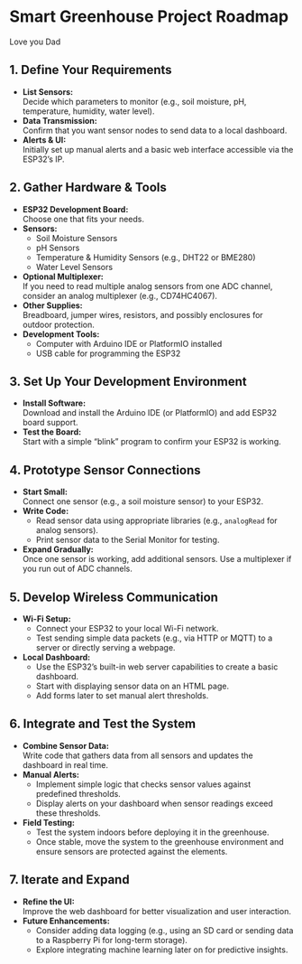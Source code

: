 # Smart Greenhouse Project Roadmap

Love you Dad

## 1. Define Your Requirements
- **List Sensors:**  
  Decide which parameters to monitor (e.g., soil moisture, pH, temperature, humidity, water level).
- **Data Transmission:**  
  Confirm that you want sensor nodes to send data to a local dashboard.
- **Alerts & UI:**  
  Initially set up manual alerts and a basic web interface accessible via the ESP32’s IP.

## 2. Gather Hardware & Tools
- **ESP32 Development Board:**  
  Choose one that fits your needs.
- **Sensors:**  
  - Soil Moisture Sensors  
  - pH Sensors  
  - Temperature & Humidity Sensors (e.g., DHT22 or BME280)  
  - Water Level Sensors
- **Optional Multiplexer:**  
  If you need to read multiple analog sensors from one ADC channel, consider an analog multiplexer (e.g., CD74HC4067).
- **Other Supplies:**  
  Breadboard, jumper wires, resistors, and possibly enclosures for outdoor protection.
- **Development Tools:**  
  - Computer with Arduino IDE or PlatformIO installed  
  - USB cable for programming the ESP32

## 3. Set Up Your Development Environment
- **Install Software:**  
  Download and install the Arduino IDE (or PlatformIO) and add ESP32 board support.
- **Test the Board:**  
  Start with a simple “blink” program to confirm your ESP32 is working.

## 4. Prototype Sensor Connections
- **Start Small:**  
  Connect one sensor (e.g., a soil moisture sensor) to your ESP32.
- **Write Code:**  
  - Read sensor data using appropriate libraries (e.g., `analogRead` for analog sensors).  
  - Print sensor data to the Serial Monitor for testing.
- **Expand Gradually:**  
  Once one sensor is working, add additional sensors. Use a multiplexer if you run out of ADC channels.

## 5. Develop Wireless Communication
- **Wi-Fi Setup:**  
  - Connect your ESP32 to your local Wi-Fi network.  
  - Test sending simple data packets (e.g., via HTTP or MQTT) to a server or directly serving a webpage.
- **Local Dashboard:**  
  - Use the ESP32’s built-in web server capabilities to create a basic dashboard.  
  - Start with displaying sensor data on an HTML page.  
  - Add forms later to set manual alert thresholds.

## 6. Integrate and Test the System
- **Combine Sensor Data:**  
  Write code that gathers data from all sensors and updates the dashboard in real time.
- **Manual Alerts:**  
  - Implement simple logic that checks sensor values against predefined thresholds.  
  - Display alerts on your dashboard when sensor readings exceed these thresholds.
- **Field Testing:**  
  - Test the system indoors before deploying it in the greenhouse.  
  - Once stable, move the system to the greenhouse environment and ensure sensors are protected against the elements.

## 7. Iterate and Expand
- **Refine the UI:**  
  Improve the web dashboard for better visualization and user interaction.
- **Future Enhancements:**  
  - Consider adding data logging (e.g., using an SD card or sending data to a Raspberry Pi for long-term storage).  
  - Explore integrating machine learning later on for predictive insights.
